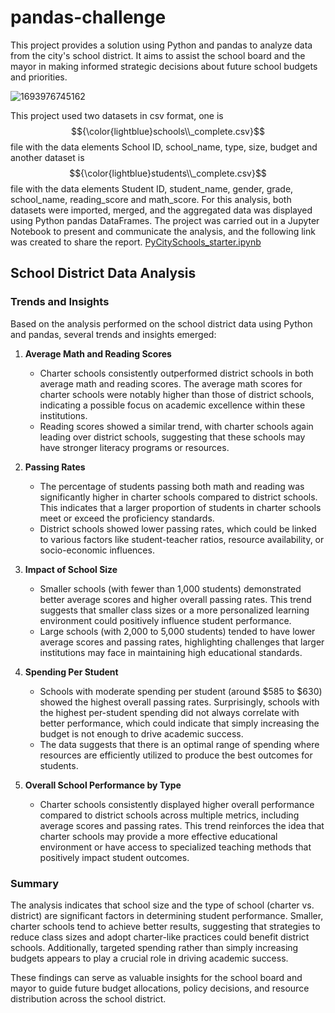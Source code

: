 # pandas-challenge

This project provides a solution using Python and pandas to analyze data from the city's school district. It aims to assist the school board and the mayor in making informed strategic decisions about future school budgets and priorities.

![1693976745162](https://github.com/user-attachments/assets/037ba803-484d-40c8-882a-4dce88a98de6)

This project used two datasets in csv format, one is $${\color{lightblue}schools\\_complete.csv}$$ file with the data elements School ID, school_name, type, size, budget and another dataset is $${\color{lightblue}students\\_complete.csv}$$ file with the data elements Student ID, student_name, gender, grade, school_name, reading_score and math_score. For this analysis, both datasets were imported, merged, and the aggregated data was displayed using Python pandas DataFrames. The project was carried out in a Jupyter Notebook to present and communicate the analysis, and the following link was created to share the report. [PyCitySchools_starter.ipynb](PyCitySchools/PyCitySchools_starter.ipynb )

## School District Data Analysis

### Trends and Insights

Based on the analysis performed on the school district data using Python and pandas, several trends and insights emerged:

1. **Average Math and Reading Scores**
   - Charter schools consistently outperformed district schools in both average math and reading scores. The average math scores for charter schools were notably higher than those of district schools, indicating a possible focus on academic excellence within these institutions.
   - Reading scores showed a similar trend, with charter schools again leading over district schools, suggesting that these schools may have stronger literacy programs or resources.

2. **Passing Rates**
   - The percentage of students passing both math and reading was significantly higher in charter schools compared to district schools. This indicates that a larger proportion of students in charter schools meet or exceed the proficiency standards.
   - District schools showed lower passing rates, which could be linked to various factors like student-teacher ratios, resource availability, or socio-economic influences.

3. **Impact of School Size**
   - Smaller schools (with fewer than 1,000 students) demonstrated better average scores and higher overall passing rates. This trend suggests that smaller class sizes or a more personalized learning environment could positively influence student performance.
   - Large schools (with 2,000 to 5,000 students) tended to have lower average scores and passing rates, highlighting challenges that larger institutions may face in maintaining high educational standards.

4. **Spending Per Student**
   - Schools with moderate spending per student (around $585 to $630) showed the highest overall passing rates. Surprisingly, schools with the highest per-student spending did not always correlate with better performance, which could indicate that simply increasing the budget is not enough to drive academic success.
   - The data suggests that there is an optimal range of spending where resources are efficiently utilized to produce the best outcomes for students.

5. **Overall School Performance by Type**
   - Charter schools consistently displayed higher overall performance compared to district schools across multiple metrics, including average scores and passing rates. This trend reinforces the idea that charter schools may provide a more effective educational environment or have access to specialized teaching methods that positively impact student outcomes.

### Summary
The analysis indicates that school size and the type of school (charter vs. district) are significant factors in determining student performance. Smaller, charter schools tend to achieve better results, suggesting that strategies to reduce class sizes and adopt charter-like practices could benefit district schools. Additionally, targeted spending rather than simply increasing budgets appears to play a crucial role in driving academic success.

These findings can serve as valuable insights for the school board and mayor to guide future budget allocations, policy decisions, and resource distribution across the school district.
